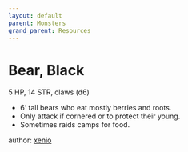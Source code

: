 ```yaml
---
layout: default
parent: Monsters
grand_parent: Resources
---
```


# Bear, Black
5 HP, 14 STR, claws (d6)  
- 6’ tall bears who eat mostly berries and roots.  
- Only attack if cornered or to protect their young.  
- Sometimes raids camps for food.  

author: [xenio](https://xenioinabottle.blogspot.com)
